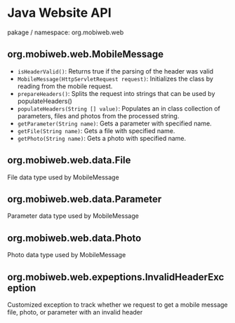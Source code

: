 # Java Website API #

pakage / namespace: org.mobiweb.web

## org.mobiweb.web.MobileMessage ##

  * ` isHeaderValid() `: Returns true if the parsing of the header was valid
  * ` MobileMessage(HttpServletRequest request) `: Initializes the class by reading from the mobile request.
  * ` prepareHeaders() `: Splits the request into strings that can be used by populateHeaders()
  * ` populateHeaders(String [] value) `: Populates an in class collection of parameters, files and photos from the processed string.
  * ` getParameter(String name) `: Gets a parameter with specified name.
  * ` getFile(String name) `: Gets a file with specified name.
  * ` getPhoto(String name) `: Gets a photo with specified name.

## org.mobiweb.web.data.File ##

File data type used by MobileMessage

## org.mobiweb.web.data.Parameter ##

Parameter data type used by MobileMessage

## org.mobiweb.web.data.Photo ##

Photo data type used by MobileMessage

## org.mobiweb.web.expeptions.InvalidHeaderException ##

Customized exception to track whether we request to get a mobile message file, photo, or parameter with an invalid header